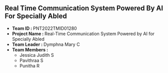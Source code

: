 <h2>Real Time Communication System Powered By AI For Specially Abled
</h2>
<ul>
<li>
<b>Team ID : </b> PNT2022TMID01280 <br></li>
<li><b>Project Name : </b> Real-Time Communication System Powered by AI for Specially Abled <br></li>
<li><b>Team Leader : </b> Dymphna Mary C <br></li>
<li><b>Team Members : </b> 
<ul> <li> Jessica Judith S </li>
<li> Pavithraa S </li>
<li> Punitha R </li>
</ul>
</li>
</ul>
